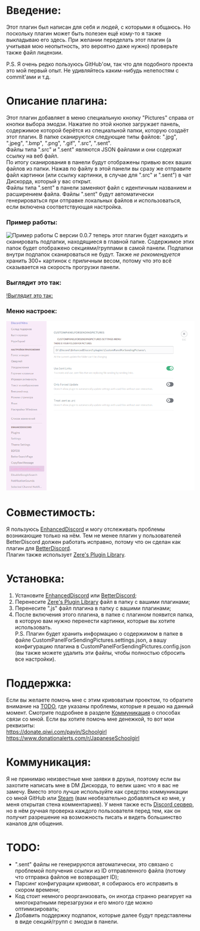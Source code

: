 # Введение:
Этот плагин был написан для себя и людей, с которыми я общаюсь. Но поскольку плагин может быть полезен ещё кому-то я также выкладываю его здесь. При желании переделать этот плагин (а учитывая мою неопытность, это вероятно даже нужно) проверьте также файл лицензии.<br />

P.S. Я очень редко пользуюсь GitHub'ом, так что для подобного проекта это мой первый опыт. Не удивляйтесь каким-нибудь нелепостям с commit'ами и т.д.<br />

# Описание плагина:
Этот плагин добавляет в меню специальную кнопку "Pictures" справа от кнопки выбора эмодзи. Нажатие по этой кнопке загружает панель, содержимое которой берётся из специальной папки, которую создаёт этот плагин. В папке сканируются следующие типы файлов: ".jpg", ".jpeg", ".bmp", ".png", ".gif", ".src", ".sent".<br />
Файлы типа ".src" и ".sent" являются JSON файлами и они содержат ссылку на веб файл.<br />
По итогу сканирования в панели будут отображены привью всех ваших файлов из папки. Нажав по файлу в этой панели вы сразу же отправите файл картинки (или ссылку картинки, в случае для ".src" и ".sent") в чат Дискорда, который у вас открыт.<br />
Файлы типа ".sent" в панели заменяют файл с идентичным названием и расширением файла. Файлы ".sent" будут автоматически генерироваться при отправке локальных файлов и использоваться, если включена соответствующая настройка.<br />
### Пример работы:
![Пример работы](https://raw.githubusercontent.com/Japanese-Schoolgirl/DiscordPlugin-CustomPanelForSendingPictures/main/Previews/WorkExample.gif)
С версии 0.0.7 теперь этот плагин будет находить и сканировать подпапки, находящиеся в главной папке. Содержимое этих папок будет отображено секциями/группами в самой панели. Подпапки внутри подпапок сканироваться не будут. Также *не рекомендуется* хранить 300+ картинок с приличным весом, потому что это всё сказывается на скорость прогрузки панели.<br />
### Выглядит это так:
[!Выглядит это так:](https://raw.githubusercontent.com/Japanese-Schoolgirl/DiscordPlugin-CustomPanelForSendingPictures/main/Previews/SubfoldersSupport.png)
### Меню настроек:
![Меню настроек](https://raw.githubusercontent.com/Japanese-Schoolgirl/DiscordPlugin-CustomPanelForSendingPictures/main/Previews/Settings.png)

# Совместимость:
Я пользуюсь [EnhancedDiscord](https://github.com/joe27g/EnhancedDiscord) и могу отслеживать проблемы возникающие только на нём. Тем не менее плагин у пользователей BetterDiscord должен работать исправно, потому что он сделан как плагин для [BetterDiscord](https://github.com/rauenzi/BetterDiscordApp).<br />
Плагин также использует [Zere's Plugin Library](https://rauenzi.github.io/BDPluginLibrary/release/0PluginLibrary.plugin.js).<br />

# Установка:
1) Установите [EnhancedDiscord](https://enhanceddiscord.com/EnhancedDiscord.exe) или [BetterDiscord](https://github.com/rauenzi/BBDInstaller/releases/latest/download/BandagedBD.exe);<br />
2) Перенесите [Zere's Plugin Library](https://rauenzi.github.io/BDPluginLibrary/release/0PluginLibrary.plugin.js) файл в папку с вашими плагинами;<br />
3) Перенесите ".js" файл плагина в папку с вашими плагинами;<br />
4) После включения этого плагина, в папке с плагином появится папка, в которую вам нужно перенести картинки, которые вы хотите использовать.<br />
P.S. Плагин будет хранить информацию о содержимом в папке в файле CustomPanelForSendingPictures.settings.json, а вашу конфигурацию плагина в CustomPanelForSendingPictures.config.json (вы также можете удалить эти файлы, чтобы полностью сбросить все настройки).<br />

# Поддержка:
Если вы желаете помочь мне с этим кривоватым проектом, то обратите внимание на [TODO](https://github.com/Japanese-Schoolgirl/DiscordPlugin-CustomPanelForSendingPictures/blob/main/README_RU.md#%D0%BA%D0%BE%D0%BC%D0%BC%D1%83%D0%BD%D0%B8%D0%BA%D0%B0%D1%86%D0%B8%D1%8F), где указаны проблемы, которые я решаю на данный момент. Смотрите подробнее в разделе [Коммуникация](https://github.com/Japanese-Schoolgirl/DiscordPlugin-CustomPanelForSendingPictures/blob/main/README_RU.md#%D0%BA%D0%BE%D0%BC%D0%BC%D1%83%D0%BD%D0%B8%D0%BA%D0%B0%D1%86%D0%B8%D1%8F) о способах связи со мной.
Если вы хотите помочь мне денежкой, то вот мои реквизиты:<br />
https://donate.qiwi.com/payin/Schoolgirl<br />
https://www.donationalerts.com/r/JapaneseSchoolgirl<br />

# Коммуникация:
Я не принимаю неизвестные мне заявки в друзья, поэтому если вы захотите написать мне в DM Дискорда, то велик шанс что я вас не замечу. Вместо этого лучше используйте как средство коммуникации со мной GitHub или [Steam](https://steamcommunity.com/id/EternalSchoolgirl/) (вам необязательно добавляться ко мне, у меня открытая стена комментариев). У меня также есть [Discord сервер](https://discord.gg/nZMbKkw), но в нём ручная проверка каждого пользователя перед тем, как он получит разрешение на возможность писать и видеть большинство каналов для общения.<br />

# TODO:
- ".sent" файлы не генерируются автоматически, это связано с проблемой получения ссылки из ID отправленного файла (потому что отправка файлов не возвращает ID);<br />
- Парсинг конфигурации кривоват, я собираюсь его исправить в скором времени;<br />
- Код стоит немного реорганизовать, он иногда странно реагирует на многократными перезагрузки и его много где можно оптимизировать;<br />
- Добавить поддержку подпапок, которые далее будут представлены в виде секций/групп с эмодзи в панели.<br />